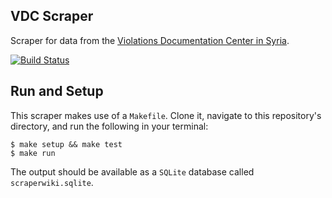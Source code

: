 ## VDC Scraper
Scraper for data from the [Violations Documentation Center in Syria](http://www.vdc-sy.info/index.php/en/).

[![Build Status](https://travis-ci.org/luiscape/hdxscraper-violation-documentation-center-syria.svg)](https://travis-ci.org/luiscape/hdxscraper-violation-documentation-center-syria)

## Run and Setup
This scraper makes use of a `Makefile`. Clone it, navigate to this repository's directory, and run the following in your terminal:

```shell
$ make setup && make test
$ make run
```

The output should be available as a `SQLite` database called `scraperwiki.sqlite`.
